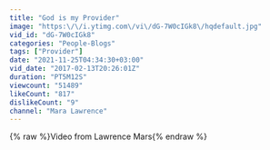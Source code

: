 ```yaml
---
title: "God is my Provider"
image: "https:\/\/i.ytimg.com\/vi\/dG-7W0cIGk8\/hqdefault.jpg"
vid_id: "dG-7W0cIGk8"
categories: "People-Blogs"
tags: ["Provider"]
date: "2021-11-25T04:34:30+03:00"
vid_date: "2017-02-13T20:26:01Z"
duration: "PT5M12S"
viewcount: "51489"
likeCount: "817"
dislikeCount: "9"
channel: "Mara Lawrence"
---
```

{% raw %}Video from Lawrence Mars{% endraw %}
